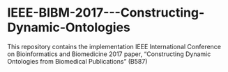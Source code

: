 # IEEE-BIBM-2017---Constructing-Dynamic-Ontologies
This repository contains the implementation IEEE International Conference on Bioinformatics and Biomedicine 2017 paper, “Constructing Dynamic Ontologies from Biomedical Publications” (B587) 
